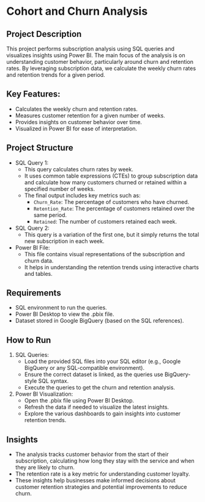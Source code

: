 # Cohort and Churn Analysis

## Project Description

This project performs subscription analysis using SQL queries and visualizes insights using Power BI. The main focus of the analysis is on understanding customer behavior, particularly around churn and retention rates. By leveraging subscription data, we calculate the weekly churn rates and retention trends for a given period.

## Key Features:
* Calculates the weekly churn and retention rates.
* Measures customer retention for a given number of weeks.
* Provides insights on customer behavior over time.
* Visualized in Power BI for ease of interpretation.

## Project Structure
* SQL Query 1:
    * This query calculates churn rates by week.
    * It uses common table expressions (CTEs) to group subscription data and calculate how many customers churned or retained within a specified number of weeks.
    * The final output includes key metrics such as:
        * `Churn_Rate`: The percentage of customers who have churned.
        * `Retention_Rate`: The percentage of customers retained over the same period.
        * `Retained`: The number of customers retained each week.
* SQL Query 2:
    * This query is a variation of the first one, but it simply returns the total new subscription in each week.
* Power BI File:
    * This file contains visual representations of the subscription and churn data.
    * It helps in understanding the retention trends using interactive charts and tables.


## Requirements
* SQL environment to run the queries.
* Power BI Desktop to view the .pbix file.
* Dataset stored in Google BigQuery (based on the SQL references).

## How to Run
1. SQL Queries:
    * Load the provided SQL files into your SQL editor (e.g., Google BigQuery or any SQL-compatible environment).
    * Ensure the correct dataset is linked, as the queries use BigQuery-style SQL syntax.
    * Execute the queries to get the churn and retention analysis.
2. Power BI Visualization:
    * Open the .pbix file using Power BI Desktop.
    * Refresh the data if needed to visualize the latest insights.
    * Explore the various dashboards to gain insights into customer retention trends.

## Insights
* The analysis tracks customer behavior from the start of their subscription, calculating how long they stay with the service and when they are likely to churn.
* The retention rate is a key metric for understanding customer loyalty.
* These insights help businesses make informed decisions about customer retention strategies and potential improvements to reduce churn.

